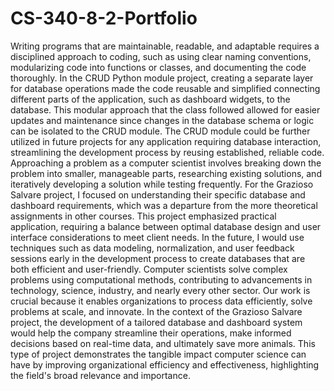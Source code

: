 # CS-340-8-2-Portfolio


Writing programs that are maintainable, readable, and adaptable requires a disciplined approach to coding, such as using clear naming conventions, modularizing code into functions or classes, and documenting the code thoroughly. In the CRUD Python module project, creating a separate layer for database operations made the code reusable and simplified connecting different parts of the application, such as dashboard widgets, to the database. This modular approach that the class followed allowed for easier updates and maintenance since changes in the database schema or logic can be isolated to the CRUD module. The CRUD module could be further utilized in future projects for any application requiring database interaction, streamlining the development process by reusing established, reliable code. Approaching a problem as a computer scientist involves breaking down the problem into smaller, manageable parts, researching existing solutions, and iteratively developing a solution while testing frequently. For the Grazioso Salvare project, I focused on understanding their specific database and dashboard requirements, which was a departure from the more theoretical assignments in other courses. This project emphasized practical application, requiring a balance between optimal database design and user interface considerations to meet client needs. In the future, I would use techniques such as data modeling, normalization, and user feedback sessions early in the development process to create databases that are both efficient and user-friendly. Computer scientists solve complex problems using computational methods, contributing to advancements in technology, science, industry, and nearly every other sector. Our work is crucial because it enables organizations to process data efficiently, solve problems at scale, and innovate. In the context of the Grazioso Salvare project, the development of a tailored database and dashboard system would help the company streamline their operations, make informed decisions based on real-time data, and ultimately save more animals. This type of project demonstrates the tangible impact computer science can have by improving organizational efficiency and effectiveness, highlighting the field's broad relevance and importance.
